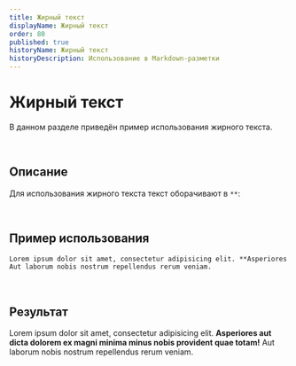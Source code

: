 ```yaml
---
title: Жирный текст
displayName: Жирный текст
order: 80
published: true
historyName: Жирный текст
historyDescription: Использование в Markdown-разметки
---
```


# Жирный текст
В данном разделе приведён пример использования жирного текста.

<br/>

## Описание
Для использования жирного текста текст оборачивают в `**`:

<br/>

## Пример использования
```md
Lorem ipsum dolor sit amet, consectetur adipisicing elit. **Asperiores aut dicta dolorem ex magni minima minus nobis provident quae totam!**
Aut laborum nobis nostrum repellendus rerum veniam.
```

<br/>

## Результат
Lorem ipsum dolor sit amet, consectetur adipisicing elit. **Asperiores aut dicta dolorem ex magni minima minus nobis provident quae totam!**
Aut laborum nobis nostrum repellendus rerum veniam.
